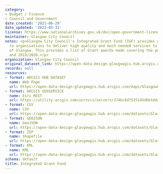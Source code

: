 ```yaml
---
category:
- Budget / Finance
- Council and Government
date_created: '2021-06-29'
date_updated: '2022-05-31'
license: https://www.nationalarchives.gov.uk/doc/open-government-licence/version/3/
maintainer: Glasgow City Council
notes: <p>Glasgow City Council's Integrated Grant Fund (IGF) provides grant funding
  to organisations to deliver high quality and much needed services to the citizens
  of Glasgow. This provides a list of Grant awards made covering the period 2018/2019
  and 2019/2020.</p>
organization: Glasgow City Council
original_dataset_link: https://open-data-design-glasgowgis.hub.arcgis.com/maps/GlasgowGIS::integrated-grant-fund
records: null
resources:
- format: ARCGIS HUB DATASET
  name: Web Page
  url: https://open-data-design-glasgowgis.hub.arcgis.com/maps/GlasgowGIS::integrated-grant-fund
- format: ARCGIS GEOSERVICE
  name: Esri REST
  url: https://utility.arcgis.com/usrsvcs/servers/374bc8d7525145dbb14da0a264d24834/rest/services/OPEN_DATA/Integrated_Grant_Fund/MapServer/0
- format: CSV
  name: CSV
  url: https://open-data-design-glasgowgis.hub.arcgis.com/datasets/GlasgowGIS::integrated-grant-fund.csv?outSR=%7B%22latestWkid%22%3A27700%2C%22wkid%22%3A27700%7D
- format: GEOJSON
  name: GeoJSON
  url: https://open-data-design-glasgowgis.hub.arcgis.com/datasets/GlasgowGIS::integrated-grant-fund.geojson?outSR=%7B%22latestWkid%22%3A27700%2C%22wkid%22%3A27700%7D
- format: ZIP
  name: Shapefile
  url: https://open-data-design-glasgowgis.hub.arcgis.com/datasets/GlasgowGIS::integrated-grant-fund.zip?outSR=%7B%22latestWkid%22%3A27700%2C%22wkid%22%3A27700%7D
- format: KML
  name: KML
  url: https://open-data-design-glasgowgis.hub.arcgis.com/datasets/GlasgowGIS::integrated-grant-fund.kml?outSR=%7B%22latestWkid%22%3A27700%2C%22wkid%22%3A27700%7D
schema: default
title: Integrated Grant Fund
---
```

